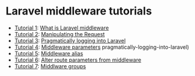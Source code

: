 # Laravel middleware tutorials

- [Tutorial 1](./tutorials/tutorial_1/README.md): [What is Laravel middleware](https://howtocodewell.net/tutorial/what-is-laravel-middleware)
- [Tutorial 2](./tutorials/tutorial_2/README.md): [Manipulating the Request](https://howtocodewell.net/tutorial/laravel-manipulating-the-request-using-middleware)
- [Tutorial 3](./tutorials/tutorial_3/README.md): [Pragmatically logging into Laravel](https://howtocodewell.net/tutorial/pragmatically-logging-into-laravel)
- [Tutorial 4](./tutorials/tutorial_4/README.md): [Middleware parameters](https://howtocodewell.net/tutorial/laravel-middleware-parameters)
pragmatically-logging-into-laravel)
- [Tutorial 5](./tutorials/tutorial_5/README.md): [Middleware alias](https://howtocodewell.net/tutorial/laravel-middleware-alias)
- [Tutorial 6](./tutorials/tutorial_6/README.md): [Alter route parameters from middleware](https://howtocodewell.net/tutorial/laravel-middleware-route-parameters)
- [Tutorial 7](./tutorials/tutorial_6/README.md): [Middlware groups](https://howtocodewell.net/tutorial/laravel-middleware-groups)